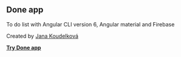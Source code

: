 ## Done app
To do list with Angular CLI version 6, Angular material and Firebase

Created by [Jana Koudelková](http://www.janakoudelkova.cz)

**[Try Done app](https://done-app-ang.firebaseapp.com/#)**